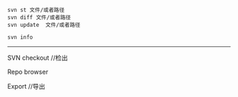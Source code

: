 

```
svn st 文件/或者路径
svn diff 文件/或者路径
svn update  文件/或者路径
```



```
svn info
```



----

SVN checkout //检出

Repo browser

Export //导出